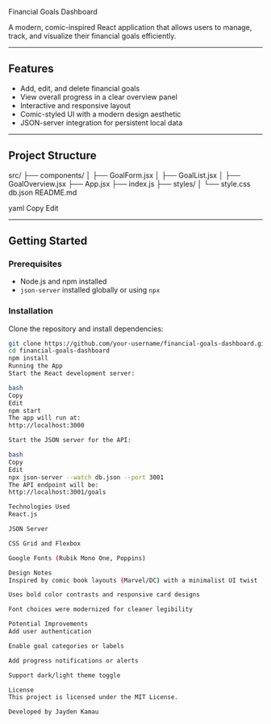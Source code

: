  Financial Goals Dashboard

A modern, comic-inspired React application that allows users to manage, track, and visualize their financial goals efficiently.

---

## Features

- Add, edit, and delete financial goals
- View overall progress in a clear overview panel
- Interactive and responsive layout
- Comic-styled UI with a modern design aesthetic
- JSON-server integration for persistent local data

---

## Project Structure

src/
├── components/
│ ├── GoalForm.jsx
│ ├── GoalList.jsx
│ ├── GoalOverview.jsx
├── App.jsx
├── index.js
├── styles/
│ └── style.css
db.json
README.md

yaml
Copy
Edit

---

## Getting Started

### Prerequisites

- Node.js and npm installed
- `json-server` installed globally or using `npx`

### Installation

Clone the repository and install dependencies:

```bash
git clone https://github.com/your-username/financial-goals-dashboard.git
cd financial-goals-dashboard
npm install
Running the App
Start the React development server:

bash
Copy
Edit
npm start
The app will run at:
http://localhost:3000

Start the JSON server for the API:

bash
Copy
Edit
npx json-server --watch db.json --port 3001
The API endpoint will be:
http://localhost:3001/goals

Technologies Used
React.js

JSON Server

CSS Grid and Flexbox

Google Fonts (Rubik Mono One, Poppins)

Design Notes
Inspired by comic book layouts (Marvel/DC) with a minimalist UI twist

Uses bold color contrasts and responsive card designs

Font choices were modernized for cleaner legibility

Potential Improvements
Add user authentication

Enable goal categories or labels

Add progress notifications or alerts

Support dark/light theme toggle

License
This project is licensed under the MIT License.

Developed by Jayden Kamau